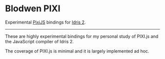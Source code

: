 # Blodwen PIXI
Experimental [PixiJS](https://github.com/pixijs/pixi.js) bindings for [Idris 2](https://github.com/idris-lang/Idris2).

---

These are highly experimental bindings for my personal study of PIXI.js and the JavaScript compiler of Idris 2. 

The coverage of PIXI.js is minimal and it is largely implemented ad hoc.
